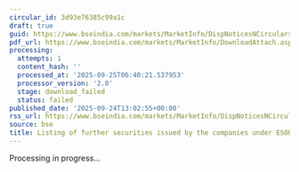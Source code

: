 ```yaml
---
circular_id: 3d93e76385c99a1c
draft: true
guid: https://www.bseindia.com/markets/MarketInfo/DispNoticesNCirculars.aspx?Noticeid={6B5B2C37-4822-45CD-9595-C0B64B758FCA}&noticeno=20250924-42&dt=09/24/2025&icount=42&totcount=75&flag=0
pdf_url: https://www.bseindia.com/markets/MarketInfo/DownloadAttach.aspx?id=20250924-42&attachedId=
processing:
  attempts: 1
  content_hash: ''
  processed_at: '2025-09-25T06:40:21.537953'
  processor_version: '2.0'
  stage: download_failed
  status: failed
published_date: '2025-09-24T13:02:55+00:00'
rss_url: https://www.bseindia.com/markets/MarketInfo/DispNoticesNCirculars.aspx?Noticeid={6B5B2C37-4822-45CD-9595-C0B64B758FCA}&noticeno=20250924-42&dt=09/24/2025&icount=42&totcount=75&flag=0
source: bse
title: Listing of further securities issued by the companies under ESOP/ESOS
---
```


Processing in progress...